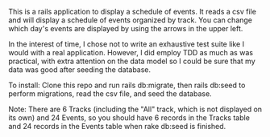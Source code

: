This is a rails application to display a schedule of events.  It reads a csv file and will display a schedule of events organized by track.  You can change which day's events are displayed by using the arrows in the upper left.

In the interest of time, I chose not to write an exhaustive test suite like I would with a real application.  However, I did employ TDD as much as was practical, with extra attention on the data model so I could be sure that my data was good after seeding the database.

To install:
Clone this repo and run rails db:migrate, then rails db:seed to perform migrations, read the csv file, and seed the database.

Note: There are 6 Tracks (including the "All" track, which is not displayed on its own) and 24 Events, so you should have 6 records in the Tracks table and 24 records in the Events table when rake db:seed is finished.